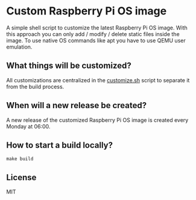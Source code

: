 # Custom Raspberry Pi OS image

A simple shell script to customize the latest Raspberry Pi OS image.
With this approach you can only add / modify / delete static files inside the image.
To use native OS commands like apt you have to use QEMU user emulation.

## What things will be customized?

All customizations are centralized in the [customize.sh](https://github.com/escalate/custom-raspberry-pi-os-image/blob/master/customize.sh) script to separate it from the build process.

## When will a new release be created?

A new release of the customized Raspberry Pi OS image is created every Monday at 06:00.

## How to start a build locally?

```
make build
```

## License

MIT
